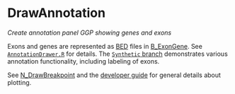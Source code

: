 # DrawAnnotation
*Create annotation panel GGP showing genes and exons*

Exons and genes are represented as [BED](http://bedtools.readthedocs.io/en/latest/content/general-usage.html) files in
[B_ExonGene](../B_ExonGene/README.md).  See
[`AnnotationDrawer.R`](https://github.com/ding-lab/BreakPointSurveyor-Core/blob/master/src/plot/AnnotationDrawer.R)
for details.  The [`Synthetic` branch](https://github.com/ding-lab/BreakPointSurveyor/tree/Synthetic) demonstrates various
annotation functionality, including labeling of exons.

See
[N_DrawBreakpoint](https://github.com/ding-lab/BreakPointSurveyor/tree/master/N_DrawBreakpoint)
and the [developer
guide](https://github.com/ding-lab/BreakPointSurveyor/blob/master/Development.md)
for general details about plotting.


